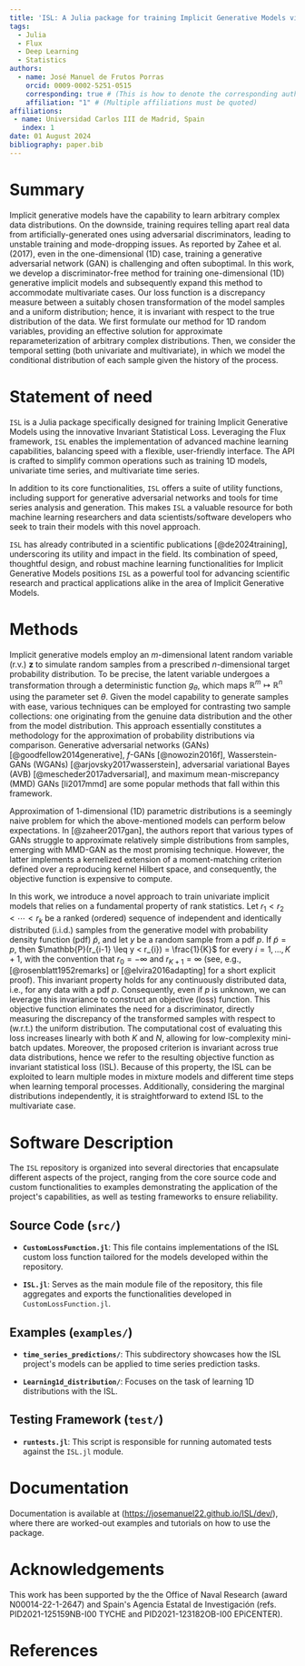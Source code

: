 ```yaml
---
title: 'ISL: A Julia package for training Implicit Generative Models via an Invariant Statistical Loss'
tags:
  - Julia
  - Flux
  - Deep Learning
  - Statistics
authors:
  - name: José Manuel de Frutos Porras
    orcid: 0009-0002-5251-0515
    corresponding: true # (This is how to denote the corresponding author)
    affiliation: "1" # (Multiple affiliations must be quoted)
affiliations:
 - name: Universidad Carlos III de Madrid, Spain
   index: 1
date: 01 August 2024
bibliography: paper.bib
---
```


# Summary

Implicit generative models have the capability to learn arbitrary complex data distributions. On the downside, training requires telling apart real data from artificially-generated ones using adversarial discriminators, leading to unstable training and mode-dropping issues. As reported by Zahee et al. (2017), even in the one-dimensional (1D) case, training a generative adversarial network (GAN) is challenging and often suboptimal. In this work, we develop a discriminator-free method for training one-dimensional (1D) generative implicit models and subsequently expand this method to accommodate multivariate cases. Our loss function is a discrepancy measure between a suitably chosen transformation of the model samples and a uniform distribution; hence, it is invariant with respect to the true distribution of the data. We first formulate our method for 1D random variables, providing an effective solution for approximate reparameterization of arbitrary complex distributions. Then, we consider the temporal setting (both univariate and multivariate), in which we model the conditional distribution of each sample given the history of the process.

# Statement of need

`ISL` is a Julia package specifically designed for training Implicit Generative Models using the innovative Invariant Statistical Loss. Leveraging the Flux framework, `ISL` enables the implementation of advanced machine learning capabilities, balancing speed with a flexible, user-friendly interface. The API is crafted to simplify common operations such as training 1D models, univariate time series, and multivariate time series.

In addition to its core functionalities, `ISL` offers a suite of utility functions, including support for generative adversarial networks and tools for time series analysis and generation. This makes `ISL` a valuable resource for both machine learning researchers and data scientists/software developers who seek to train their models with this novel approach.

`ISL` has already contributed in a scientific publications [@de2024training], underscoring its utility and impact in the field. Its combination of speed, thoughtful design, and robust machine learning functionalities for Implicit Generative Models positions `ISL` as a powerful tool for advancing scientific research and practical applications alike in the area of Implicit Generative Models.

# Methods

Implicit generative models employ an $m$-dimensional latent random variable (r.v.) $\mathbf{z}$ to simulate random samples from a prescribed $n$-dimensional target probability distribution. To be precise, the latent variable undergoes a transformation through a deterministic function $g_{\theta}$, which maps $\mathbb{R}^m \mapsto \mathbb{R}^n$ using the parameter set $\theta$. Given the model capability to generate samples with ease, various techniques can be employed for contrasting two sample collections: one originating from the genuine data distribution and the other from the model distribution. This approach essentially constitutes a methodology for the approximation of probability distributions via comparison.
Generative adversarial networks (GANs) [@goodfellow2014generative], $f$-GANs [@nowozin2016f], Wasserstein-GANs (WGANs) [@arjovsky2017wasserstein], adversarial variational Bayes (AVB) [@mescheder2017adversarial], and maximum mean-miscrepancy (MMD) GANs [li2017mmd] are some popular methods that fall within this framework. 

Approximation of 1-dimensional (1D) parametric distributions is a seemingly naive problem for which the above-mentioned models can perform below expectations. In [@zaheer2017gan], the authors report that various types of GANs struggle to approximate relatively simple distributions from samples, emerging with MMD-GAN as the most promising technique. However, the latter implements a kernelized extension of a moment-matching criterion defined over a reproducing kernel Hilbert space, and consequently, the objective function is expensive to compute. 

In this work, we introduce a novel approach to train univariate implicit models that relies on a fundamental property of rank statistics. Let $r_1 < r_2 < \cdots < r_k$ be a ranked (ordered) sequence of independent and identically distributed (i.i.d.) samples from the generative model with probability density function (pdf) $\tilde{p}$, and let $y$ be a random sample from a pdf $p$. If $\tilde{p} = p$, then $\mathbb{P}(r_{i-1} \leq y < r_{i}) = \frac{1}{K}$ for every $i = 1, \ldots, K+1$, with the convention that $r_0=-\infty$ and $r_{K+1}=\infty$ (see, e.g., [@rosenblatt1952remarks] or [@elvira2016adapting] for a short explicit proof). This invariant property holds for any continuously distributed data, i.e., for any data with a pdf $p$. Consequently, even if $p$ is unknown, we can leverage this invariance to construct an objective (loss) function.  This objective function eliminates the need for a discriminator, directly measuring the discrepancy of the transformed samples with respect to (w.r.t.) the uniform distribution. The computational cost of evaluating this loss increases linearly with both $K$ and $N$, allowing for low-complexity mini-batch updates. Moreover, the proposed criterion is invariant across true data distributions, hence we refer to the resulting objective function as invariant statistical loss (ISL). Because of this property, the ISL can be exploited to learn multiple modes in mixture models and different time steps when learning temporal processes. Additionally, considering the marginal distributions independently, it is straightforward to extend ISL to the multivariate case.


# Software Description

The `ISL` repository is organized into several directories that encapsulate different aspects of the project, ranging from the core source code and custom functionalities to examples demonstrating the application of the project's capabilities, as well as testing frameworks to ensure reliability.

## Source Code (`src/`)

- **`CustomLossFunction.jl`**: This file contains implementations of the ISL custom loss function tailored for the models developed within the repository.
  
- **`ISL.jl`**: Serves as the main module file of the repository, this file aggregates and exports the functionalities developed in `CustomLossFunction.jl`.

## Examples (`examples/`)

- **`time_series_predictions/`**: This subdirectory showcases how the ISL project's models can be applied to time series prediction tasks. 

- **`Learning1d_distribution/`**: Focuses on the task of learning 1D distributions with the ISL.

## Testing Framework (`test/`)

- **`runtests.jl`**: This script is responsible for running automated tests against the `ISL.jl` module.

# Documentation

Documentation is available at
(https://josemanuel22.github.io/ISL/dev/), where there are worked-out
examples and tutorials on how to use the package.

# Acknowledgements

This work has been supported by the the Office of Naval Research (award N00014-22-1-2647) and Spain's Agencia Estatal de Investigación (refs. PID2021-125159NB-I00 TYCHE and PID2021-123182OB-I00 EPiCENTER).

# References